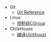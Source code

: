 - Git
  - [Git Reference](git_docs/git_references.md)
- Linux
  - [控制组CGroup](linux_docs/cgroup.md)
- ClickHouse
  - [编译clickhoust<mac M1 chip>](clickHouse/building/macos_m1.md)

